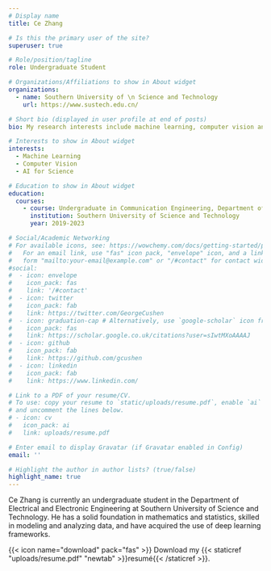 ```yaml
---
# Display name
title: Ce Zhang

# Is this the primary user of the site?
superuser: true

# Role/position/tagline
role: Undergraduate Student

# Organizations/Affiliations to show in About widget
organizations:
  - name: Southern University of \n Science and Technology
    url: https://www.sustech.edu.cn/

# Short bio (displayed in user profile at end of posts)
bio: My research interests include machine learning, computer vision and AI for science.

# Interests to show in About widget
interests:
  - Machine Learning
  - Computer Vision
  - AI for Science

# Education to show in About widget
education:
  courses:
    - course: Undergraduate in Communication Engineering, Department of Electronic and Electrical Engineering
      institution: Southern University of Science and Technology
      year: 2019-2023

# Social/Academic Networking
# For available icons, see: https://wowchemy.com/docs/getting-started/page-builder/#icons
#   For an email link, use "fas" icon pack, "envelope" icon, and a link in the
#   form "mailto:your-email@example.com" or "/#contact" for contact widget.
#social:
#  - icon: envelope
#    icon_pack: fas
#    link: '/#contact'
#  - icon: twitter
#    icon_pack: fab
#    link: https://twitter.com/GeorgeCushen
#  - icon: graduation-cap # Alternatively, use `google-scholar` icon from `ai` icon pack
#    icon_pack: fas
#    link: https://scholar.google.co.uk/citations?user=sIwtMXoAAAAJ
#  - icon: github
#    icon_pack: fab
#    link: https://github.com/gcushen
#  - icon: linkedin
#    icon_pack: fab
#    link: https://www.linkedin.com/

# Link to a PDF of your resume/CV.
# To use: copy your resume to `static/uploads/resume.pdf`, enable `ai` icons in `params.toml`,
# and uncomment the lines below.
# - icon: cv
#   icon_pack: ai
#   link: uploads/resume.pdf

# Enter email to display Gravatar (if Gravatar enabled in Config)
email: ''

# Highlight the author in author lists? (true/false)
highlight_name: true
---
```


Ce Zhang is currently an undergraduate student in the Department of Electrical and Electronic Engineering at Southern
University of Science and Technology. He has a solid foundation in mathematics and statistics, skilled in
modeling and analyzing data, and have acquired the use of deep learning frameworks.

{{< icon name="download" pack="fas" >}} Download my {{< staticref "uploads/resume.pdf" "newtab" >}}resumé{{< /staticref >}}.
